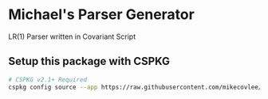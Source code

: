 # Michael's Parser Generator
LR(1) Parser written in Covariant Script
## Setup this package with CSPKG
```bash
# CSPKG v2.1+ Required
cspkg config source --app https://raw.githubusercontent.com/mikecovlee/parsergen/main/cspkg/index.json
```